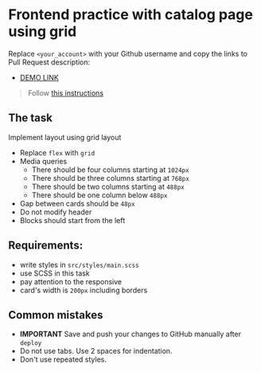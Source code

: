 # Frontend practice with catalog page using grid
Replace `<your_account>` with your Github username and copy the links to Pull Request description:
- [DEMO LINK](https://ostapfriend.github.io/layout_catalog_grid/)

> Follow [this instructions](https://github.com/mate-academy/layout_task-guideline#how-to-solve-the-layout-tasks-on-github)

## The task
Implement layout using grid layout

- Replace `flex` with `grid`
- Media queries
  - There should be four columns starting at `1024px`
  - There should be three columns starting at `768px`
  - There should be two columns starting at `488px`
  - There should be one column below `488px`
- Gap between cards should be `48px`
- Do not modify header
- Blocks should start from the left


## Requirements:
- write styles in `src/styles/main.scss`
- use SCSS in this task
- pay attention to the responsive
- card's width is `200px` including borders

## Common mistakes
- **IMPORTANT** Save and push your changes to GitHub manually after `deploy`
- Do not use tabs. Use 2 spaces for indentation.
- Don't use repeated styles.
